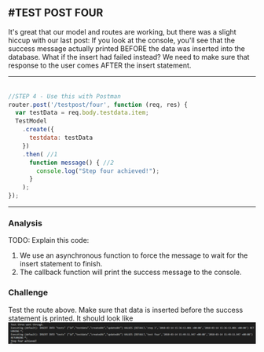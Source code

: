 #TEST POST FOUR
---

It's great that our model and routes are working, but there was a slight hiccup with our last post: If you look at the console, you'll see that the success message actually printed BEFORE the data was inserted into the database. What if the insert had failed instead? We need to make sure that response to the user comes AFTER the insert statement.
<hr>


```js

//STEP 4 - Use this with Postman
router.post('/testpost/four', function (req, res) {
  var testData = req.body.testdata.item;
  TestModel
    .create({
      testdata: testData
    })
    .then( //1
      function message() { //2
        console.log("Step four achieved!");
      }
    );
});


```


<hr >

### Analysis
TODO: Explain this code:

1. We use an asynchronous function to force the message to wait for the insert statement to finish.
2. The callback function will print the success message to the console.

### Challenge
Test the route above. Make sure that data is inserted before the success statement is printed. It should look like ![this](../assets/04-test4data.png)
